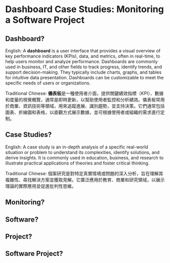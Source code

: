# Dashboard Case Studies: Monitoring a Software Project

## Dashboard?
English: A **dashboard** is a user interface that provides a visual overview of key performance indicators (KPIs), data, and metrics, often in real-time, to help users monitor and analyze performance. Dashboards are commonly used in business, IT, and other fields to track progress, identify trends, and support decision-making. They typically include charts, graphs, and tables for intuitive data presentation. Dashboards can be customizable to meet the specific needs of users or organizations.

Traditional Chinese: **儀表板**是一種使用者介面，提供關鍵績效指標（KPI）、數據和度量的視覺概覽，通常是即時更新，以幫助使用者監控和分析績效。儀表板常用於商業、資訊技術等領域，用來追蹤進展、識別趨勢，並支持決策。它們通常包括圖表、折線圖和表格，以直觀方式展示數據，並可根據使用者或組織的需求進行定制。

## Case Studies? 
English: A case study is an in-depth analysis of a specific real-world situation or problem to understand its complexities, identify solutions, and derive insights. It is commonly used in education, business, and research to illustrate practical applications of theories and foster critical thinking.

Traditional Chinese: 個案研究是對特定真實情境或問題的深入分析，旨在理解其複雜性、尋找解決方案並獲取見解。它廣泛應用於教育、商業和研究領域，以展示理論的實際應用並促進批判性思維。

## Monitoring?


## Software?


## Project?

## Software Project?




